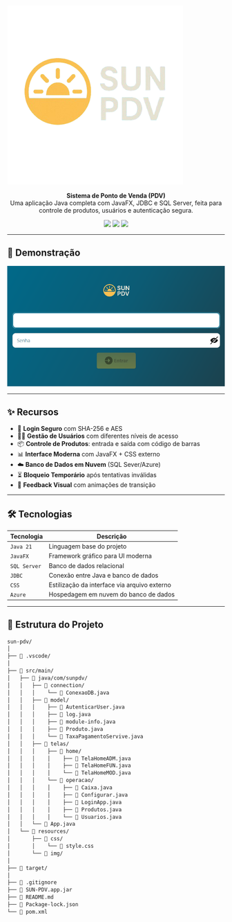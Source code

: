 <img src="src/main/resources/img/logo/logo.png" />

<p align="center">
  <strong>Sistema de Ponto de Venda (PDV)</strong><br>
  Uma aplicação Java completa com JavaFX, JDBC e SQL Server, feita para controle de produtos, usuários e autenticação segura.
</p>

<p align="center">
  <img src="https://img.shields.io/badge/Java-21-red?style=for-the-badge&logo=openjdk" />
  <img src="https://img.shields.io/badge/JavaFX-Framework-blue?style=for-the-badge&logo=java" />
  <img src="https://img.shields.io/badge/Secure-Login-green?style=for-the-badge&logo=lock" />
</p>

---

## 📸 Demonstração

<img src="src/main/resources/img/tela-login.png" alt="Tela de Login" width="700" />

---

## ✨ Recursos

- 🔐 **Login Seguro** com SHA-256 e AES
- 🧍‍♂️ **Gestão de Usuários** com diferentes níveis de acesso
- 📦 **Controle de Produtos**: entrada e saída com código de barras
- 📊 **Interface Moderna** com JavaFX + CSS externo
- ☁️ **Banco de Dados em Nuvem** (SQL Sever/Azure)
- ⏳ **Bloqueio Temporário** após tentativas inválidas
- 🔄 **Feedback Visual** com animações de transição

---

## 🛠️ Tecnologias

| Tecnologia | Descrição |
|------------|-----------|
| `Java 21` | Linguagem base do projeto |
| `JavaFX` | Framework gráfico para UI moderna |
| `SQL Server` | Banco de dados relacional |
| `JDBC` | Conexão entre Java e banco de dados |
| `CSS` | Estilização da interface via arquivo externo |
| `Azure` | Hospedagem em nuvem do banco de dados |

---

## 🧩 Estrutura do Projeto

```bash
sun-pdv/
│
├── 📂 .vscode/
│
├── 📂 src/main/
│   ├── 📂 java/com/sunpdv/
│   │   ├── 📂 connection/
│   │   │    └── 📜 ConexaoDB.java
│   │   ├── 📂 model/
│   │   │    ├── 📜 AutenticarUser.java
│   │   │    ├── 📜 log.java
│   │   │    ├── 📜 module-info.java
│   │   │    ├── 📜 Produto.java
│   │   │    └── 📜 TaxaPagamentoServive.java
│   │   ├── 📂 telas/
│   │   │    ├── 📂 home/
│   │   │    │    ├── 📜 TelaHomeADM.java
│   │   │    │    ├── 📜 TelaHomeFUN.java
│   │   │    │    └── 📜 TelaHomeMOD.java
│   │   │    └── 📂 operacao/
│   │   │    │    ├── 📜 Caixa.java
│   │   │    │    ├── 📜 Configurar.java
│   │   │    │    ├── 📜 LoginApp.java
│   │   │    │    ├── 📜 Produtos.java
│   │   │    │    └── 📜 Usuarios.java
│   │   └── 📜 App.java 
│   └── 📂 resources/
│       ├── 📂 css/
│       │    └── 📜 style.css
│       └── 📂 img/
│
├── 📂 target/
│
├── 📜 .gitignore
├── 📜 SUN-PDV.app.jar
├── 📜 README.md
├── 📜 Package-lock.json
└── 📜 pom.xml
